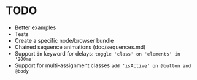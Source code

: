 # TODO

- Better examples
- Tests
- Create a specific node/browser bundle
- Chained sequence animations (doc/sequences.md)
- Support `in` keyword for delays: `toggle 'class' on 'elements' in '200ms'`
- Support for multi-assignment classes `add 'isActive' on @button and @body`

